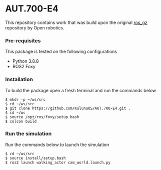 # AUT.700-E4
This repository contains work that was build upon the original [ros_gz](https://github.com/gazebosim/ros_gz/tree/foxy) repository by Open robotics.

### Pre-requisites

This package is tested on the following configurations
- Python 3.8.8
- ROS2 Foxy 

### Installation 

To build the package open a fresh terminal and run the commands below

```
$ mkdr -p ~/ws/src
$ cd ~/ws/src
$ git clone https://github.com/KulunuOS/AUT.700-E4.git .
$ cd ~/ws
$ source /opt/ros/foxy/setup.bash
$ colcon build

```
### Run the simulation
 
Run the commands below to launch the simulation 

```
$ cd ~/ws/src
$ source install/setup.bash
$ ros2 launch walking_actor cam_world.launch.py
```